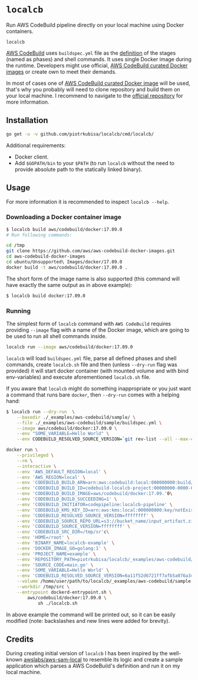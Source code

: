 # `localcb`

Run AWS CodeBuild pipeline directly on your local machine using Docker containers.

`localcb`

[AWS CodeBuild](https://aws.amazon.com/codebuild/) uses `buildspec.yml` file as the [definition](https://docs.aws.amazon.com/codebuild/latest/userguide/build-spec-ref.html) of the stages (named as phases) and shell commands.
It uses single Docker image during the runtime.
Developers might use official, [AWS CodeBuild curated Docker images](https://github.com/aws/aws-codebuild-docker-images) or create own to meet their demands.

In most of cases one of [AWS CodeBuild curated Docker image](https://github.com/aws/aws-codebuild-docker-images) will be used, that's why you probably will need to clone repository and build them on your local machine. I recommend to navigate to the [official repository](https://github.com/aws/aws-codebuild-docker-images) for more information.

## Installation

```bash
go get -u -v github.com/piotrkubisa/localcb/cmd/localcb/
```

Additional requirements:

* Docker client.
* Add `$GOPATH/bin` to your `$PATH` (to run `localcb` without the need to provide absolute path to the statically linked binary).

## Usage

For more information it is recommended to inspect `localcb --help`.

### Downloading a Docker container image

```bash
$ localcb build aws/codebuild/docker:17.09.0
# Run following commands:

cd /tmp
git clone https://github.com/aws/aws-codebuild-docker-images.git
cd aws-codebuild-docker-images
cd ubuntu/Unsupported\ Images/docker/17.09.0
docker build -t aws/codebuild/docker:17.09.0 .
```

The short form of the image name is also supported (this command will have exactly the same output as in above example):

```bash
$ localcb build docker:17.09.0
```

### Running

The simplest form of `localcb` command with `AWS CodeBuild` requires providing `--image` flag with a name of the Docker image, which are going to be used to run all shell commands inside.

```bash
localcb run --image aws/codebuild/docker:17.09.0
```

`localcb` will load `buildspec.yml` file, parse all defined phases and shell commands, create `localcb.sh` file and then (unless `--dry-run` flag was provided) it will start docker container (with mounted volume and with bind env-variables) and execute aforementioned `localcb.sh` file.

If you aware that `localcb` might do something inappropriate or you just want a command that runs bare `docker`, then `--dry-run` comes with a helping hand:

```bash
$ localcb run --dry-run  \
    --basedir ./_examples/aws-codebuild/sample/ \
    --file ./_examples/aws-codebuild/sample/buildspec.yml \
    --image aws/codebuild/docker:17.09.0 \
    --env "SOME_VARIABLE=Hello World" \
    --env CODEBUILD_RESOLVED_SOURCE_VERSION=`git rev-list --all --max-count=1`

docker run \
    --privileged \
    --rm \
    --interactive \
    --env 'AWS_DEFAULT_REGION=local' \
    --env 'AWS_REGION=local' \
    --env 'CODEBUILD_BUILD_ARN=arn:aws:codebuild:local:000000000:build/codebuild-localcb-project:00000000-0000-0000-0000-00000' \
    --env 'CODEBUILD_BUILD_ID=codebuild-localcb-project:00000000-0000-0000-0000-00000' \
    --env 'CODEBUILD_BUILD_IMAGE=aws/codebuild/docker:17.09.'0\
    --env 'CODEBUILD_BUILD_SUCCEEDING=1' \
    --env 'CODEBUILD_INITIATOR=codepipeline:localcb-pipeline' \
    --env 'CODEBUILD_KMS_KEY_ID=arn:aws:kms:local:000000000:key/notExistingID' \
    --env 'CODEBUILD_RESOLVED_SOURCE_VERSION=ffffffff' \
    --env 'CODEBUILD_SOURCE_REPO_URL=s3://bucket_name/input_artifact.zip' \
    --env 'CODEBUILD_SOURCE_VERSION=ffffffff' \
    --env 'CODEBUILD_SRC_DIR=/tmp/sr'c\
    --env 'HOME=/root' \
    --env 'BINARY_NAME=localcb-example' \
    --env 'DOCKER_IMAGE_GO=golang:1' \
    --env 'PROJECT_NAME=example' \
    --env 'REPOSITORY_PATH=piotrkubisa/localcb/_examples/aws-codebuild/sample' \
    --env 'SOURCE_CODE=main.go' \
    --env 'SOME_VARIABLE=Hello World' \
    --env 'CODEBUILD_RESOLVED_SOURCE_VERSION=6a11f52d6721ff7afb5a076a34d88e3fafbb37a6' \
    --volume /home/user/path/to/localcb/_examples/aws-codebuild/sample:/tmp/src \
    --workdir /tmp/src \
    --entrypoint dockerd-entrypoint.sh \
        aws/codebuild/docker:17.09.0 \
            sh ./localcb.sh
```

In above example the command will be printed out, so it can be easily modified (note: backslashes and new lines were added for brevity).

## Credits

During creating initial version of `localcb` I has been inspired by the well-known [awslabs/aws-sam-local](https://github.com/awslabs/aws-sam-local) to resemble its logic and create a sample application which parses a AWS CodeBuild's definition and run it on my local machine.
